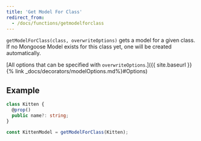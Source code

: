 ```yaml
---
title: 'Get Model For Class'
redirect_from:
  - /docs/functions/getmodelforclass
---
```


`getModelForClass(class, overwriteOptions)` gets a model for a given class. If no Mongoose Model exists for this class yet, one will be created automatically.

[All options that can be specified with `overwriteOptions`.]({{ site.baseurl }}{% link _docs/decorators/modelOptions.md%}#Options)

## Example

```ts
class Kitten {
  @prop()
  public name?: string;
}

const KittenModel = getModelForClass(Kitten);
```
